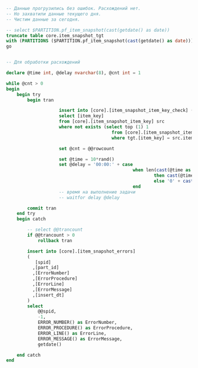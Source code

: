 ﻿```sql
-- Данные прогрузились без ошибок. Расхождений нет.
-- Но захватили данные текущего дня.
-- Чистим данные за сегодня.

-- select $PARTITION.pf_item_snapshot(cast(getdate() as date))
truncate table core.item_snapshot_tgt
with (PARTITIONS ($PARTITION.pf_item_snapshot(cast(getdate() as date))));
go


-- Для обработки расхождений

declare @time int, @delay nvarchar(8), @cnt int = 1

while @cnt > 0
begin
	begin try
		begin tran

					insert into [core].[item_snapshot_item_key_check] ([item_key])
					select [item_key]
					from [core].[item_snapshot_item_key] src
					where not exists (select top (1) 1
										from [core].[item_snapshot_item_key_check] tgt 
										where tgt.[item_key] = src.item_key)

					set @cnt = @@rowcount

					set @time = 10*rand()
					set @delay = '00:00:' + case 
												when len(cast(@time as nvarchar(2))) = 2 
														then cast(@time as nvarchar(2))
														else '0' + cast(@time as nvarchar(2)) 
												end
					-- время на выполнение задачи
					-- waitfor delay @delay

		commit tran
	end try
	begin catch

		-- select @@trancount
		if @@trancount > 0
			rollback tran

		insert into [core].[item_snapshot_errors] 
		(
		   [spid]
		  ,[part_id]
		  ,[ErrorNumber]
		  ,[ErrorProcedure]
		  ,[ErrorLine]
		  ,[ErrorMessage]
		  ,[insert_dt]
		)
		select 
			@@spid,
			-1,
			ERROR_NUMBER() as ErrorNumber,
			ERROR_PROCEDURE() as ErrorProcedure,
			ERROR_LINE() as ErrorLine,
			ERROR_MESSAGE() as ErrorMessage,
			getdate()

	end catch
end
```